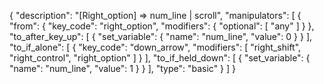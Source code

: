 {
    "description": "[Right_option] => num_line | scroll",
    "manipulators": [
        {
            "from": {
                "key_code": "right_option",
                "modifiers": {
                    "optional": [
                        "any"
                    ]
                }
            },
            "to_after_key_up": [
                {
                    "set_variable": {
                        "name": "num_line",
                        "value": 0
                    }
                }
            ],
            "to_if_alone": [
                {
                    "key_code": "down_arrow",
                    "modifiers": [
                        "right_shift",
                        "right_control",
                        "right_option"
                    ]
                }
            ],
            "to_if_held_down": [
                {
                    "set_variable": {
                        "name": "num_line",
                        "value": 1
                    }
                }
            ],
            "type": "basic"
        }
    ]
}